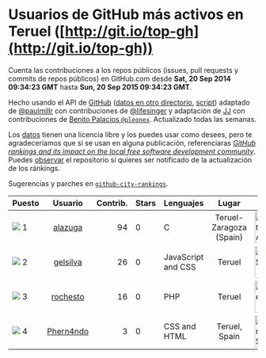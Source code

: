 
# Usuarios de GitHub más activos en Teruel ([http://git.io/top-gh](http://git.io/top-gh))



  Cuenta las contribuciones a los repos públicos (issues, pull requests y commits de repos públicos) en GitHub.com desde  **Sat, 20 Sep 2014 09:34:23 GMT** hasta **Sun, 20 Sep 2015 09:34:23 GMT**.

  Hecho usando el API de [GitHub](http://github.com) ([datos en otro directorio](https://github.com/JJ/top-github-users-data/tree/master/data), [script](https://github.com/JJ/top-github-users)) adaptado de [@paulmillr](https://github.com/paulmillr) con contribuciones de [@lifesinger](https://github.com/lifesinger) y adaptación de [JJ](http://jj.github.io) con contribuciones de [Benito Palacios `@pleonex`](http://github.com/pleonex). Actualizado todas las semanas.

  Los [datos](https://github.com/JJ/top-github-users-data/tree/master/data) tienen una licencia libre y los puedes usar como desees, pero te agradeceríamos que si se usan en alguna publicación, referenciaras [*GitHub rankings and its impact on the local free software development community*](https://thewinnower.com/papers/github-rankings-and-its-impact-on-the-local-free-software-development-community). Puedes [observar](https://github.com/JJ/top-github-users-data/subscription) el repositorio si quieres ser notificado de la actualización de los ránkings.

  Sugerencias y parches en [`github-city-rankings`](http://github.com/JJ/github-city-rankings).


| Puesto   |  Usuario  |Contrib.| Stars | Lenguajes   |      Lugar      |  Avatar  |
|----------|:---------:|-------:|-------|-------------|:---------------:|----------|
|![](https://raw.githubusercontent.com/JJ/github-city-rankings/master/img/.gif) 1 | [alazuga](https://github.com/alazuga) | 94 | 0 | C | Teruel-Zaragoza (Spain) | <img src='https://avatars3.githubusercontent.com/u/6850099?v=3&s=64' width="64" title='Alberto Azuara'> |
|![](https://raw.githubusercontent.com/JJ/github-city-rankings/master/img/.gif) 2 | [gelsilva](https://github.com/gelsilva) | 26 | 0 | JavaScript and CSS | Teruel | <img src='https://avatars3.githubusercontent.com/u/2872196?v=3&s=64' width="64" title='Ángel Silva'> |
|![](https://raw.githubusercontent.com/JJ/github-city-rankings/master/img/.gif) 3 | [rochesto](https://github.com/rochesto) | 16 | 0 | PHP | Teruel | <img src='https://avatars1.githubusercontent.com/u/4068052?v=3&s=64' width="64" title='Rochesto E'> |
|![](https://raw.githubusercontent.com/JJ/github-city-rankings/master/img/.gif) 4 | [Phern4ndo](https://github.com/Phern4ndo) | 3 | 0 | CSS and HTML | Teruel, Spain | <img src='https://avatars2.githubusercontent.com/u/5798990?v=3&s=64' width="64" title='Fernando Sanchez'> |

